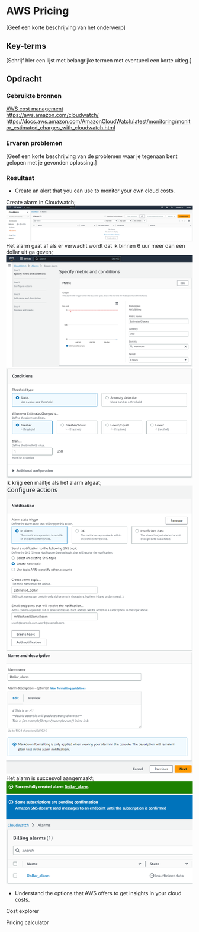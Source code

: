 # AWS Pricing
[Geef een korte beschrijving van het onderwerp]

## Key-terms
[Schrijf hier een lijst met belangrijke termen met eventueel een korte uitleg.]

## Opdracht
### Gebruikte bronnen
[AWS cost management](https://aws.amazon.com/aws-cost-management/?sc_icampaign=Adoption_Campaign_AWSInsights_HA_CostManagement&sc_ichannel=ha&sc_icontent=awssm-3684&sc_ioutcome=Product_Marketing&sc_iplace=2up&trk=ha_a131L0000083VPUQA2~ha_awssm-3684&trkCampaign=AWSInsights_Website_Key_CostManagement)  
https://aws.amazon.com/cloudwatch/  
https://docs.aws.amazon.com/AmazonCloudWatch/latest/monitoring/monitor_estimated_charges_with_cloudwatch.html  

### Ervaren problemen
[Geef een korte beschrijving van de problemen waar je tegenaan bent gelopen met je gevonden oplossing.]

### Resultaat
- Create an alert that you can use to monitor your own cloud costs.  

Create alarm in Cloudwatch;
![[](..\00_includes\04_AWS\2\Cloudwatch.png)](https://github.com/techgrounds/techgrounds-Mynamewastakenwastaken/blob/main/00_includes/04_AWS/2/Cloudwatch.png?raw=true)  
Het alarm gaat af als er verwacht wordt dat ik binnen 6 uur meer dan een dollar uit ga geven;
![[](..\00_includes\04_AWS\2\Estimated_cost.png)](https://github.com/techgrounds/techgrounds-Mynamewastakenwastaken/blob/main/00_includes/04_AWS/2/Estimated_cost.png?raw=true)  
![[](..\00_includes\04_AWS\2\Estimated_dollar.png)](https://github.com/techgrounds/techgrounds-Mynamewastakenwastaken/blob/main/00_includes/04_AWS/2/Estimated_dollar.png?raw=true)  
Ik krijg een mailtje als het alarm afgaat;
![[](..\00_includes\04_AWS\2\Dollar_notification.png)](https://github.com/techgrounds/techgrounds-Mynamewastakenwastaken/blob/main/00_includes/04_AWS/2/Dollar_notification.png?raw=true)  
![[](..\00_includes\04_AWS\2\Dollar_alarm.png)](https://github.com/techgrounds/techgrounds-Mynamewastakenwastaken/blob/main/00_includes/04_AWS/2/Dollar_alarm.png?raw=true)  
Het alarm is succesvol aangemaakt;  
![](https://github.com/techgrounds/techgrounds-Mynamewastakenwastaken/blob/main/00_includes/04_AWS/2/Dollar_alarm_conf.png?raw=true)  

- Understand the options that AWS offers to get insights in your cloud costs.

Cost explorer

Pricing calculator
